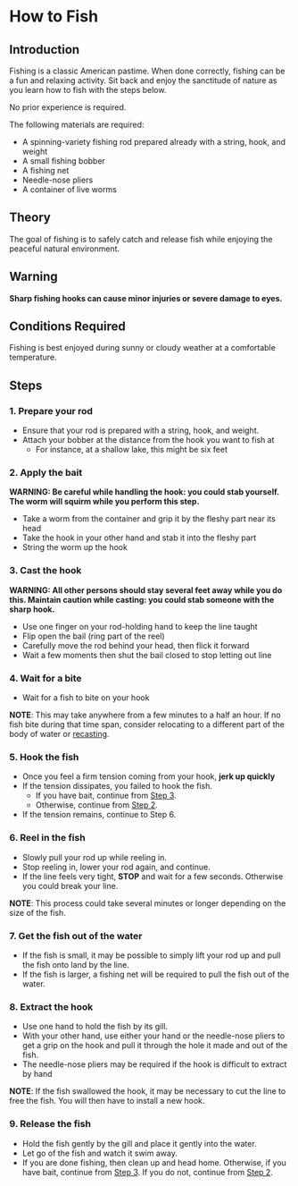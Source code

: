 # How to Fish

## Introduction
Fishing is a classic American pastime.
When done correctly, fishing can be a fun and relaxing activity.
Sit back and enjoy the sanctitude of nature as you learn how to fish with the steps below.

No prior experience is required.

The following materials are required:
* A spinning-variety fishing rod prepared already with a string, hook, and weight
* A small fishing bobber
* A fishing net
* Needle-nose pliers
* A container of live worms

## Theory
The goal of fishing is to safely catch and release fish while enjoying the peaceful natural environment.

## Warning
**Sharp fishing hooks can cause minor injuries or severe damage to eyes.**

## Conditions Required
Fishing is best enjoyed during sunny or cloudy weather at a comfortable temperature.

## Steps

### 1. Prepare your rod
* Ensure that your rod is prepared with a string, hook, and weight.
* Attach your bobber at the distance from the hook you want to fish at
    * For instance, at a shallow lake, this might be six feet

### 2. Apply the bait
**WARNING: Be careful while handling the hook: you could stab yourself.
The worm will squirm while you perform this step.**

* Take a worm from the container and grip it by the fleshy part near its head
* Take the hook in your other hand and stab it into the fleshy part
* String the worm up the hook

### 3. Cast the hook
**WARNING: All other persons should stay several feet away while you do this.
Maintain caution while casting: you could stab someone with the sharp hook.**

* Use one finger on your rod-holding hand to keep the line taught
* Flip open the bail (ring part of the reel)
* Carefully move the rod behind your head, then flick it forward
* Wait a few moments then shut the bail closed to stop letting out line

### 4. Wait for a bite
* Wait for a fish to bite on your hook

**NOTE**: This may take anywhere from a few minutes to a half an hour.
If no fish bite during that time span,
consider relocating to a different part of the body of water or [recasting](#3.-cast-the-hook).

### 5. Hook the fish
* Once you feel a firm tension coming from your hook, **jerk up quickly**
* If the tension dissipates, you failed to hook the fish.
    * If you have bait, continue from [Step 3](#3.-cast-the-hook).
    * Otherwise, continue from [Step 2](#2.-apply-the-bait).
* If the tension remains, continue to Step 6.

### 6. Reel in the fish
* Slowly pull your rod up while reeling in.
* Stop reeling in, lower your rod again, and continue.
* If the line feels very tight, **STOP** and wait for a few seconds. Otherwise you could break your line.

**NOTE**: This process could take several minutes or longer depending on the size of the fish.

### 7. Get the fish out of the water
* If the fish is small, it may be possible to simply lift your rod up and pull the fish onto land by the line.
* If the fish is larger, a fishing net will be required to pull the fish out of the water.

### 8. Extract the hook
* Use one hand to hold the fish by its gill.
* With your other hand, use either your hand or the needle-nose pliers to get a grip on the hook and pull it through the hole it made and out of the fish.
* The needle-nose pliers may be required if the hook is difficult to extract by hand

**NOTE**: If the fish swallowed the hook, it may be necessary to cut the line to free the fish.
You will then have to install a new hook.

### 9. Release the fish
* Hold the fish gently by the gill and place it gently into the water.
* Let go of the fish and watch it swim away.
* If you are done fishing, then clean up and head home. Otherwise, if you have bait, continue from [Step 3](#3.-cast-the-hook). If you do not, continue from [Step 2](#2.-apply-the-bait).
